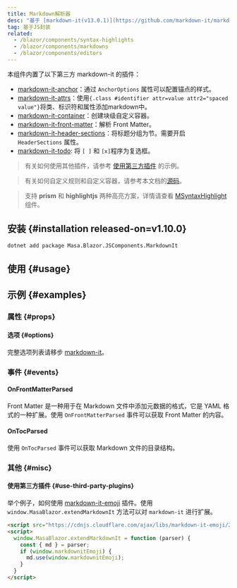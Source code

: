 ```yaml
---
title: Markdown解析器
desc: "基于 [markdown-it(v13.0.1)](https://github.com/markdown-it/markdown-it) 封装。"
tag: 基于JS封装
related:
  - /blazor/components/syntax-highlights
  - /blazor/components/markdowns
  - /blazor/components/editors
---
```


本组件内置了以下第三方 markdown-it 的插件：
- [markdown-it-anchor](https://github.com/valeriangalliat/markdown-it-anchor)：通过 `AnchorOptions` 属性可以配置锚点的样式。
- [markdown-it-attrs](https://github.com/arve0/markdown-it-attrs)：使用`{.class #identifier attr=value attr2="spaced value"}`将类、标识符和属性添加markdown中。
- [markdown-it-container](https://github.com/markdown-it/markdown-it-container)：创建块级自定义容器。
- [markdown-it-front-matter](https://github.com/ParkSB/markdown-it-front-matter)：解析 Front Matter。
- [markdown-it-header-sections](https://github.com/arve0/markdown-it-header-sections)：将标题分组为节。需要开启 `HeaderSections` 属性。
- [markdown-it-todo](https://github.com/dexfire/markdown-it-todo): 将 `[ ]` 和 `[x]`程序为复选框。


> 有关如何使用其他插件，请参考 [使用第三方插件](#使用第三方插件) 的示例。

> 有关如何自定义规则和自定义容器，请参考本文档的[源码](https://github.com/masastack/MASA.Blazor/blob/main/docs/Masa.Docs.Shared/wwwroot/js/markdown-parser.js)。

> 支持 **prism** 和 **highlightjs** 两种高亮方案，详情请查看 [MSyntaxHighlight](/blazor/components/syntax-highlights) 组件。

## 安装 {#installation released-on=v1.10.0}

``` shell
dotnet add package Masa.Blazor.JSComponents.MarkdownIt
```

## 使用 {#usage}

<masa-example file="Examples.components.markdown_parsers.Usage"></masa-example>

## 示例 {#examples}

### 属性 {#props}

#### 选项 {#options}

完整选项列表请移步 [markdown-it](https://github.com/markdown-it/markdown-it#init-with-presets-and-options)。

<masa-example file="Examples.components.markdown_parsers.Options"></masa-example>

### 事件 {#events}

#### OnFrontMatterParsed

Front Matter 是一种用于在 Markdown 文件中添加元数据的格式，它是 YAML 格式的一种扩展。使用 `OnFrontMatterParsed` 事件可以获取 Front Matter 的内容。

<masa-example file="Examples.components.markdown_parsers.OnFrontMatterParsed"></masa-example>

#### OnTocParsed

使用 `OnTocParsed` 事件可以获取 Markdown 文件的目录结构。

<masa-example file="Examples.components.markdown_parsers.OnTocParsed"></masa-example>

### 其他 {#misc}

#### 使用第三方插件 {#use-third-party-plugins}

举个例子，如何使用 [markdown-it-emoji](https://github.com/markdown-it/markdown-it-emoji) 插件。使用 `window.MasaBlazor.extendMarkdownIt` 方法可以对 `markdown-it` 进行扩展。

``` html
<script src="https://cdnjs.cloudflare.com/ajax/libs/markdown-it-emoji/2.0.2/markdown-it-emoji.min.js"></script>
<script>
  window.MasaBlazor.extendMarkdownIt = function (parser) {
    const { md } = parser;
    if (window.markdownitEmoji) {
      md.use(window.markdownitEmoji);
    }
  }
</script>
```

<masa-example file="Examples.components.markdown_parsers.Emoji"></masa-example>
